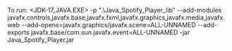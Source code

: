 To run:
<JDK-17_JAVA.EXE> -p ".\Java_Spotify_Player_lib" --add-modules javafx.controls,javafx.base,javafx.fxml,javafx.graphics,javafx.media,javafx.web --add-opens=javafx.graphics/javafx.scene=ALL-UNNAMED --add-exports javafx.base/com.sun.javafx.event=ALL-UNNAMED -jar Java_Spotify_Player.jar